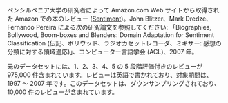 ペンシルベニア大学の研究者によって Amazon.com Web サイトから取得された Amazon での本のレビュー (<a href="http://www.cs.jhu.edu/~mdredze/datasets/sentiment/">Sentiment</a>)。John Blitzer、Mark Dredze、Fernando Pereira による次の研究論文を参照してください: 「Biographies, Bollywood, Boom-boxes and Blenders: Domain Adaptation for Sentiment Classification (伝記、ボリウッド、ラジオカセットレコーダ、ミキサー: 感想の分類に対する領域適応)」、コンピューター言語学会 (ACL)、2007 年。<p> </p>元のデータセットには、1、2、3、4、5 の 5 段階評価付きのレビューが 975,000 件含まれています。レビューは英語で書かれており、対象期間は、1997 ～ 2007 年です。このデータセットは、ダウンサンプリングされており、10,000 件のレビューが含まれています。

<!---HONumber=Oct15_HO3-->